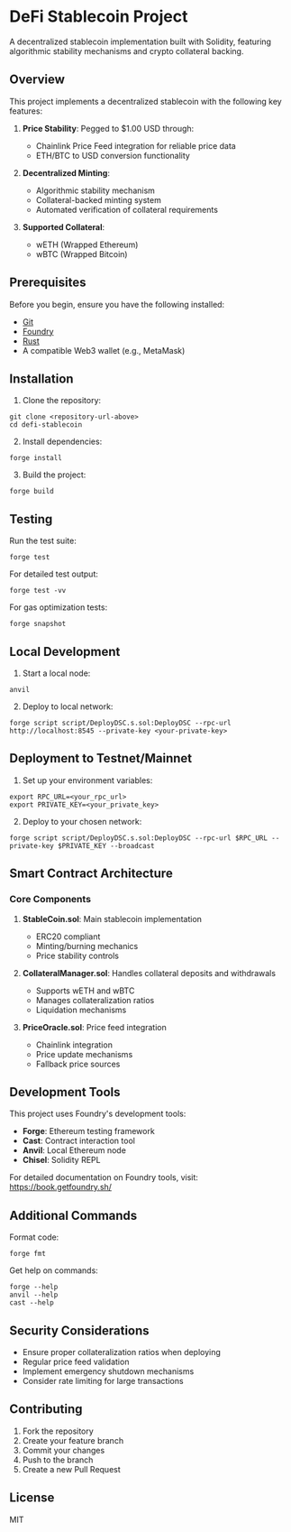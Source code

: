 # DeFi Stablecoin Project

A decentralized stablecoin implementation built with Solidity, featuring algorithmic stability mechanisms and crypto collateral backing.

## Overview

This project implements a decentralized stablecoin with the following key features:

1. **Price Stability**: Pegged to $1.00 USD through:
   - Chainlink Price Feed integration for reliable price data
   - ETH/BTC to USD conversion functionality

2. **Decentralized Minting**:
   - Algorithmic stability mechanism
   - Collateral-backed minting system
   - Automated verification of collateral requirements

3. **Supported Collateral**:
   - wETH (Wrapped Ethereum)
   - wBTC (Wrapped Bitcoin)

## Prerequisites

Before you begin, ensure you have the following installed:
- [Git](https://git-scm.com/)
- [Foundry](https://getfoundry.sh/)
- [Rust](https://www.rust-lang.org/tools/install)
- A compatible Web3 wallet (e.g., MetaMask)

## Installation

1. Clone the repository:
```shell
git clone <repository-url-above>
cd defi-stablecoin
```

2. Install dependencies:
```shell
forge install
```

3. Build the project:
```shell
forge build
```

## Testing

Run the test suite:
```shell
forge test
```

For detailed test output:
```shell
forge test -vv
```

For gas optimization tests:
```shell
forge snapshot
```

## Local Development

1. Start a local node:
```shell
anvil
```

2. Deploy to local network:
```shell
forge script script/DeployDSC.s.sol:DeployDSC --rpc-url http://localhost:8545 --private-key <your-private-key>
```

## Deployment to Testnet/Mainnet

1. Set up your environment variables:
```shell
export RPC_URL=<your_rpc_url>
export PRIVATE_KEY=<your_private_key>
```

2. Deploy to your chosen network:
```shell
forge script script/DeployDSC.s.sol:DeployDSC --rpc-url $RPC_URL --private-key $PRIVATE_KEY --broadcast
```

## Smart Contract Architecture

### Core Components

1. **StableCoin.sol**: Main stablecoin implementation
   - ERC20 compliant
   - Minting/burning mechanics
   - Price stability controls

2. **CollateralManager.sol**: Handles collateral deposits and withdrawals
   - Supports wETH and wBTC
   - Manages collateralization ratios
   - Liquidation mechanisms

3. **PriceOracle.sol**: Price feed integration
   - Chainlink integration
   - Price update mechanisms
   - Fallback price sources

## Development Tools

This project uses Foundry's development tools:

- **Forge**: Ethereum testing framework
- **Cast**: Contract interaction tool
- **Anvil**: Local Ethereum node
- **Chisel**: Solidity REPL

For detailed documentation on Foundry tools, visit: https://book.getfoundry.sh/

## Additional Commands

Format code:
```shell
forge fmt
```

Get help on commands:
```shell
forge --help
anvil --help
cast --help
```

## Security Considerations

- Ensure proper collateralization ratios when deploying
- Regular price feed validation
- Implement emergency shutdown mechanisms
- Consider rate limiting for large transactions

## Contributing

1. Fork the repository
2. Create your feature branch
3. Commit your changes
4. Push to the branch
5. Create a new Pull Request

## License

MIT